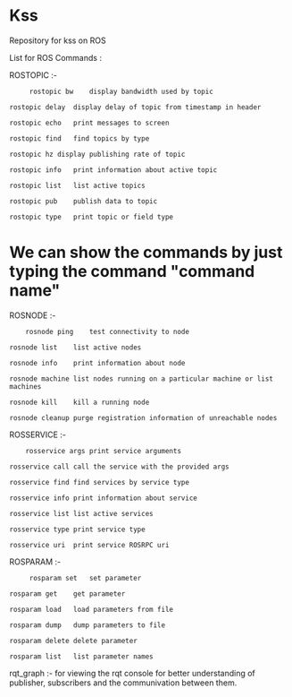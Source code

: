 # Kss


Repository for kss on ROS


List for ROS Commands :

  ROSTOPIC :-    
  
         rostopic bw	display bandwidth used by topic
	 
	rostopic delay	display delay of topic from timestamp in header
	
	rostopic echo	print messages to screen

	rostopic find	find topics by type
	
	rostopic hz	display publishing rate of topic    
	
	rostopic info	print information about active topic
	
	rostopic list	list active topics
	
	rostopic pub	publish data to topic
	
	rostopic type	print topic or field type
	

  # We can show the commands by just typing the command "command name"
  
   

   ROSNODE :-
   
        rosnode ping	test connectivity to node
	
	rosnode list	list active nodes
	
	rosnode info	print information about node
	
	rosnode machine	list nodes running on a particular machine or list machines
	
	rosnode kill	kill a running node
	
	rosnode cleanup	purge registration information of unreachable nodes
	
  
  ROSSERVICE :- 
  
        rosservice args	print service arguments
	
	rosservice call	call the service with the provided args
	
	rosservice find	find services by service type
	
	rosservice info	print information about service
	
	rosservice list	list active services
	
	rosservice type	print service type
	
	rosservice uri	print service ROSRPC uri
	
  
  ROSPARAM :- 
  
         rosparam set	set parameter
  
	rosparam get	get parameter
	
	rosparam load	load parameters from file
	
	rosparam dump	dump parameters to file
	
	rosparam delete	delete parameter
	
	rosparam list	list parameter names
	


rqt_graph :- for viewing the rqt console for better understanding of publisher, subscribers and the communivation between them.





   
